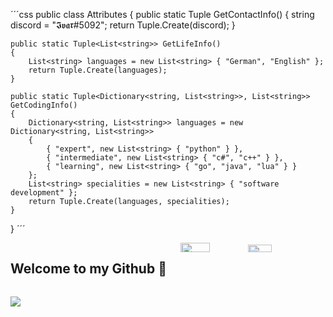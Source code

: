 ´´´css
public class Attributes
{
    public static Tuple<string> GetContactInfo()
    {
        string discord = "𝕴𝖛𝖆𝖗#5092";
        return Tuple.Create(discord);
    }

    public static Tuple<List<string>> GetLifeInfo()
    {
        List<string> languages = new List<string> { "German", "English" };
        return Tuple.Create(languages);
    }

    public static Tuple<Dictionary<string, List<string>>, List<string>> GetCodingInfo()
    {
        Dictionary<string, List<string>> languages = new Dictionary<string, List<string>>
        {
            { "expert", new List<string> { "python" } },
            { "intermediate", new List<string> { "c#", "c++" } },
            { "learning", new List<string> { "go", "java", "lua" } }
        };
        List<string> specialities = new List<string> { "software development" };
        return Tuple.Create(languages, specialities);
    }
}
´´´





<div style="display: flex; flex-wrap: wrap; justify-content: space-between;">
  <h2>Welcome to my Github 👋</h2>
  <div style="width: 46%;">
    <img width="45%" src="https://github-readme-stats.vercel.app/api?username=SecHex&show_icons=true&theme=dark" />
    <img width="40%" src="https://github-readme-stats.vercel.app/api/top-langs/?username=SecHex&theme=dark&layout=compact" />
  </div>
</div>

![](https://komarev.com/ghpvc/?username=SecHex&color=grey)










